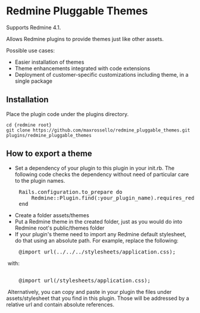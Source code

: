 # Redmine Pluggable Themes

Supports Redmine 4.1.

Allows Redmine plugins to provide themes just like other assets.

Possible use cases:
* Easier installation of themes
* Theme enhancements integrated with code extensions
* Deployment of customer-specific customizations including theme, in a single package

## Installation

Place the plugin code under the plugins directory.

    cd {redmine root}
    git clone https://github.com/maxrossello/redmine_pluggable_themes.git plugins/redmine_pluggable_themes

## How to export a theme

* Set a dependency of your plugin to this plugin in your init.rb. The following code checks the dependency without need of particular care to the plugin names.

<pre>
    Rails.configuration.to_prepare do
        Redmine::Plugin.find(:your_plugin_name).requires_redmine_plugin :redmine_pluggable_themes, :version_or_higher => '1.0.0'
    end
</pre>

* Create a folder assets/themes
* Put a Redmine theme in the created folder, just as you would do into Redmine root's public/themes folder
* If your plugin's theme need to import any Redmine default stylesheet, do that using an absolute path. For example, replace the following:
<pre>
    @import url(../../../stylesheets/application.css);
</pre>    
​	   with:
<pre>  
    @import url(/stylesheets/application.css);
</pre>
​        Alternatively, you can copy and paste in your plugin the files under assets/stylesheet that you find in this plugin. Those will be addressed by a relative url and contain absolute references.
